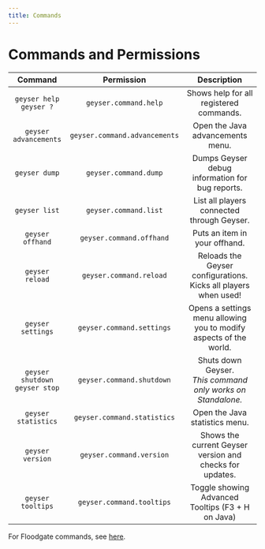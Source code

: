 ```yaml
---
title: Commands
---
```


# Commands and Permissions

| Command | Permission | Description |
|:---:|:---:|:---:|
| `geyser help` <br> `geyser ?` | `geyser.command.help` | Shows help for all registered commands. |
| `geyser advancements` | `geyser.command.advancements` | Open the Java advancements menu. |
| `geyser dump` | `geyser.command.dump` | Dumps Geyser debug information for bug reports. |
| `geyser list` | `geyser.command.list` | List all players connected through Geyser. |
| `geyser offhand` | `geyser.command.offhand` | Puts an item in your offhand. |
| `geyser reload` | `geyser.command.reload` | Reloads the Geyser configurations. Kicks all players when used! |
| `geyser settings` | `geyser.command.settings` | Opens a settings menu allowing you to modify aspects of the world. |
| `geyser shutdown` <br> `geyser stop` | `geyser.command.shutdown` | Shuts down Geyser.<br>*This command only works on Standalone.* |
| `geyser statistics` | `geyser.command.statistics` | Open the Java statistics menu. |
| `geyser version` | `geyser.command.version` | Shows the current Geyser version and checks for updates. |
| `geyser tooltips` | `geyser.command.tooltips`| Toggle showing Advanced Tooltips (F3 + H on Java) |


For Floodgate commands, see [here](/floodgate/commands/).
